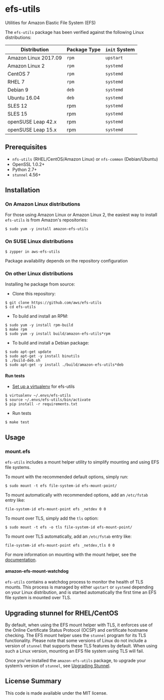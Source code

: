 # efs-utils

Utilities for Amazon Elastic File System (EFS)

The `efs-utils` package has been verified against the following Linux distributions:

| Distribution | Package Type | `init` System |
| ------------ | ------------ | ------------- |
| Amazon Linux 2017.09 | `rpm` | `upstart` |
| Amazon Linux 2 | `rpm` | `systemd` |
| CentOS 7 | `rpm` | `systemd` |
| RHEL 7 | `rpm`| `systemd` |
| Debian 9 | `deb` | `systemd` |
| Ubuntu 16.04 | `deb` | `systemd` |
| SLES 12 | rpm | `systemd` |
| SLES 15 | rpm | `systemd` |
| openSUSE Leap 42.x | rpm | `systemd` |
| openSUSE Leap 15.x | rpm | `systemd` |


## Prerequisites

* `nfs-utils` (RHEL/CentOS/Amazon Linux) or `nfs-common` (Debian/Ubuntu)
* OpenSSL 1.0.2+
* Python 2.7+
* `stunnel` 4.56+

## Installation

### On Amazon Linux distributions

For those using Amazon Linux or Amazon Linux 2, the easiest way to install `efs-utils` is from Amazon's repositories:

```
$ sudo yum -y install amazon-efs-utils
```

### On SUSE Linux distributions

```
$ zypper in aws-efs-utils
```

Package availability depends on the repository configuration

### On other Linux distributions

Installing he package from source:

- Clone this repository:

```
$ git clone https://github.com/aws/efs-utils
$ cd efs-utils
```

- To build and install an RPM:

```
$ sudo yum -y install rpm-build
$ make rpm
$ sudo yum -y install build/amazon-efs-utils*rpm
```

- To build and install a Debian package:

```
$ sudo apt-get update
$ sudo apt-get -y install binutils
$ ./build-deb.sh
$ sudo apt-get -y install ./build/amazon-efs-utils*deb
```

#### Run tests

- [Set up a virtualenv](http://libzx.so/main/learning/2016/03/13/best-practice-for-virtualenv-and-git-repos.html) for efs-utils

```
$ virtualenv ~/.envs/efs-utils
$ source ~/.envs/efs-utils/bin/activate
$ pip install -r requirements.txt
```

- Run tests

```
$ make test
```

## Usage

### mount.efs

`efs-utils` includes a mount helper utility to simplify mounting and using EFS file systems.

To mount with the recommended default options, simply run:

```
$ sudo mount -t efs file-system-id efs-mount-point/
```

To mount automatically with recommended options, add an `/etc/fstab` entry like:

```
file-system-id efs-mount-point efs _netdev 0 0
```

To mount over TLS, simply add the `tls` option:

```
$ sudo mount -t efs -o tls file-system-id efs-mount-point/
```

To mount over TLS automatically, add an `/etc/fstab` entry like:

```
file-system-id efs-mount-point efs _netdev,tls 0 0
```

For more information on mounting with the mount helper, see the [documentation](https://docs.aws.amazon.com/efs/latest/ug/using-amazon-efs-utils.html).

#### amazon-efs-mount-watchdog

`efs-utils` contains a watchdog process to monitor the health of TLS mounts. This process is managed by either `upstart` or `systemd` depending on your Linux distribution, and is started automatically the first time an EFS file system is mounted over TLS.

## Upgrading stunnel for RHEL/CentOS

By default, when using the EFS mount helper with TLS, it enforces use of the Online Certificate Status Protocol (OCSP) and certificate hostname checking. The EFS mount helper uses the `stunnel` program for its TLS functionality. Please note that some versions of Linux do not include a version of `stunnel` that supports these TLS features by default. When using such a Linux version, mounting an EFS file system using TLS will fail.

Once you’ve installed the `amazon-efs-utils` package, to upgrade your system’s version of `stunnel`, see [Upgrading Stunnel](https://docs.aws.amazon.com/efs/latest/ug/using-amazon-efs-utils.html#upgrading-stunnel).

## License Summary

This code is made available under the MIT license.

